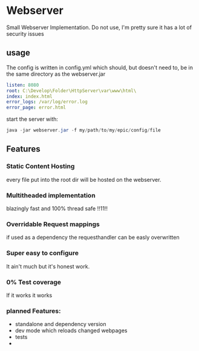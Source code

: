 # Webserver

Small Webserver Implementation. Do not use, I'm pretty sure it has a lot of security issues 

## usage

The config is written in config.yml which should, but doesn't need to, be in the same directory as the webserver.jar

```yml
listen: 8080
root: C:\Develop\Folder\HttpServer\var\www\html\
index: index.html
error_logs: /var/log/error.log
error_page: error.html
```

start the server with:
```java
java -jar webserver.jar -f my/path/to/my/epic/config/file
```

## Features
### Static Content Hosting
every file put into the root dir will be hosted on the webserver.

### Multitheaded implementation
blazingly fast and 100% thread safe !!11!!

### Overridable Request mappings
if used as a dependency the requesthandler can be easly overwritten

### Super easy to configure
It ain't much but it's honest work.

### 0% Test coverage
If it works it works

### planned Features:
- standalone and dependency version
- dev mode which reloads changed webpages
- tests
- 
  
